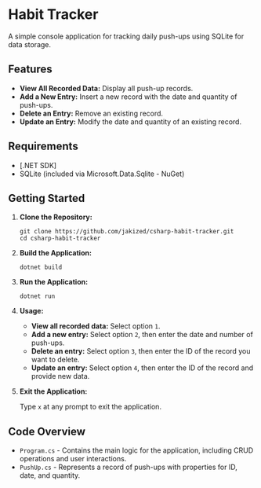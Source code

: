# Habit Tracker

A simple console application for tracking daily push-ups using SQLite for data storage.

## Features

- **View All Recorded Data:** Display all push-up records.
- **Add a New Entry:** Insert a new record with the date and quantity of push-ups.
- **Delete an Entry:** Remove an existing record.
- **Update an Entry:** Modify the date and quantity of an existing record.

## Requirements

- [.NET SDK]
- SQLite (included via Microsoft.Data.Sqlite - NuGet)

## Getting Started

1. **Clone the Repository:**

    ```bash/Windows Terminal
    git clone https://github.com/jakized/csharp-habit-tracker.git
    cd csharp-habit-tracker
    ```

2. **Build the Application:**

    ```
    dotnet build
    ```

3. **Run the Application:**

    ```
    dotnet run
    ```

4. **Usage:**

    - **View all recorded data:** Select option `1`.
    - **Add a new entry:** Select option `2`, then enter the date and number of push-ups.
    - **Delete an entry:** Select option `3`, then enter the ID of the record you want to delete.
    - **Update an entry:** Select option `4`, then enter the ID of the record and provide new data.

5. **Exit the Application:**

    Type `x` at any prompt to exit the application.

## Code Overview

- `Program.cs` - Contains the main logic for the application, including CRUD operations and user interactions.
- `PushUp.cs` - Represents a record of push-ups with properties for ID, date, and quantity.
